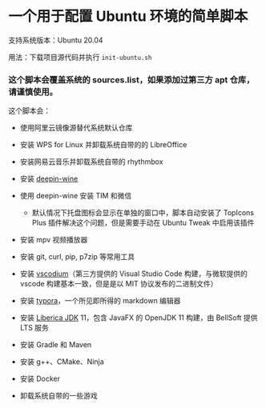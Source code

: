 # 一个用于配置 Ubuntu 环境的简单脚本

支持系统版本：Ubuntu 20.04

用法：下载项目源代码并执行 `init-ubuntu.sh`

### 这个脚本会覆盖系统的 sources.list，如果添加过第三方 apt 仓库，请谨慎使用。

这个脚本会：

* 使用阿里云镜像源替代系统默认仓库

* 安装 WPS for Linux 并卸载系统自带的的 LibreOffice

* 安装网易云音乐并卸载系统自带的 rhythmbox

* 安装 [deepin-wine](https://github.com/wszqkzqk/deepin-wine-ubuntu)

* 使用 deepin-wine 安装 TIM 和微信

  * 默认情况下托盘图标会显示在单独的窗口中，脚本自动安装了 TopIcons Plus 插件解决这个问题，但是需要手动在 Ubuntu Tweak 中启用该插件

* 安装 mpv 视频播放器

* 安装 git, curl, pip, p7zip 等常用工具

* 安装 [vscodium](https://vscodium.com/)（第三方提供的 Visual Studio Code 构建，与微软提供的 vscode 构建基本一致，但是是以 MIT 协议发布的二进制文件）

* 安装 [typora](https://typora.io)，一个所见即所得的 markdown 编辑器

* 安装 [Liberica JDK](https://bell-sw.com/) 11，包含 JavaFX 的 OpenJDK 11 构建，由 BellSoft 提供 LTS 服务

* 安装 Gradle 和 Maven

* 安装 g++、CMake、Ninja

* 安装 Docker

* 卸载系统自带的一些游戏
  